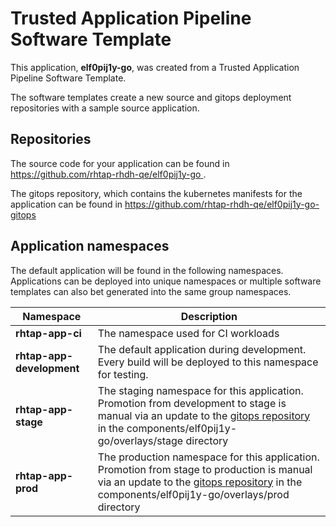 # Trusted Application Pipeline Software Template

This application, **elf0pij1y-go**, was created from a Trusted Application Pipeline Software Template.

The software templates create a new source and gitops deployment repositories with a sample source application. 

## Repositories

The source code for your application can be found in [https://github.com/rhtap-rhdh-qe/elf0pij1y-go ](https://github.com/rhtap-rhdh-qe/elf0pij1y-go ).
 
The gitops repository, which contains the kubernetes manifests for the application can be found in 
[https://github.com/rhtap-rhdh-qe/elf0pij1y-go-gitops ](https://github.com/rhtap-rhdh-qe/elf0pij1y-go-gitops ) 

## Application namespaces 

The default application will be found in the following namespaces. Applications can be deployed into unique namespaces or multiple software templates can also bet generated into the same group namespaces.  

|  Namespace   |  Description   |  
| -------- | -------- |
| **rhtap-app-ci** | The namespace used for CI workloads |
| **rhtap-app-development** | The default application during development. Every build will be deployed to this namespace for testing. |
| **rhtap-app-stage** | The staging namespace for this application. Promotion from development to stage is manual via an update to the [gitops repository](https://github.com/rhtap-rhdh-qe/elf0pij1y-go-gitops ) in the components/elf0pij1y-go/overlays/stage directory |
| **rhtap-app-prod** | The production namespace for this application. Promotion from stage to production is manual via an update to the [gitops repository](https://github.com/rhtap-rhdh-qe/elf0pij1y-go-gitops ) in the components/elf0pij1y-go/overlays/prod directory |